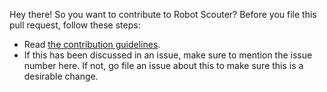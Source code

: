 Hey there! So you want to contribute to Robot Scouter? Before you file this pull request, follow these steps:

  * Read [the contribution guidelines](CONTRIBUTING.md).
  * If this has been discussed in an issue, make sure to mention the issue number here.  If not, go file an issue about this to make sure this is a desirable change.
